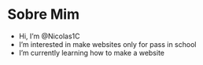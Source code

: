 # Sobre Mim

-  Hi, I’m @Nicolas1C
-  I’m interested in make websites only for pass in school
-  I’m currently learning how to make a website


<!---
Nicolas1C/Nicolas1C is a ✨ special ✨ repository because its `README.md` (this file) appears on your GitHub profile.
You can click the Preview link to take a look at your changes.
--->
